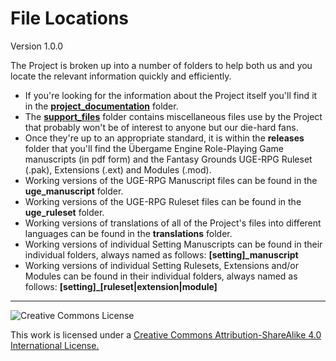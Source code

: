 # File Locations

Version 1.0.0

The Project is broken up into a number of folders to help both us and you locate the relevant information quickly and efficiently.

 - If you're looking for the information about the Project itself you'll find it in the [**project_documentation**](https://github.com/UGE-RPG/UGE-RPG/tree/master/project_documentation) folder.
 - The [**support_files**](https://github.com/UGE-RPG/UGE-RPG/tree/master/support_files) folder contains miscellaneous files use by the Project that probably won't be of interest to anyone but our die-hard fans.
 - Once they're up to an appropriate standard, it is within the **releases** folder that you'll find the Übergame Engine Role-Playing Game manuscripts (in pdf form) and the Fantasy Grounds UGE-RPG Ruleset (.pak), Extensions (.ext) and Modules (.mod).
 - Working versions of the UGE-RPG Manuscript files can be found in the **uge_manuscript** folder.
 - Working versions of the UGE-RPG Ruleset files can be found in the **uge_ruleset** folder.
 - Working versions of translations of all of the Project's files into different languages can be found in the **translations** folder.
 - Working versions of individual Setting Manuscripts can be found in their individual folders, always named as follows: **[setting]_manuscript**
 - Working versions of individual Setting Rulesets, Extensions and/or Modules can be found in their individual folders, always named as follows: **[setting]_[ruleset|extension|module]**

---

![Creative Commons License](https://i.creativecommons.org/l/by-sa/4.0/88x31.png "Creative Commons License")

This work is licensed under a [Creative Commons Attribution-ShareAlike 4.0 International License.](http://creativecommons.org/licenses/by-sa/4.0/)
